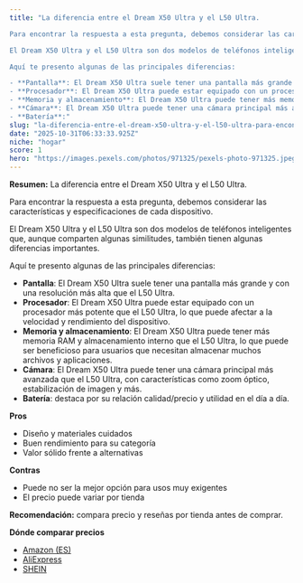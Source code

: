 ```yaml
---
title: "La diferencia entre el Dream X50 Ultra y el L50 Ultra. 

Para encontrar la respuesta a esta pregunta, debemos considerar las características y especificaciones de cada dispositivo. 

El Dream X50 Ultra y el L50 Ultra son dos modelos de teléfonos inteligentes que, aunque comparten algunas similitudes, también tienen algunas diferencias importantes. 

Aquí te presento algunas de las principales diferencias:

- **Pantalla**: El Dream X50 Ultra suele tener una pantalla más grande y con una resolución más alta que el L50 Ultra.
- **Procesador**: El Dream X50 Ultra puede estar equipado con un procesador más potente que el L50 Ultra, lo que puede afectar a la velocidad y rendimiento del dispositivo.
- **Memoria y almacenamiento**: El Dream X50 Ultra puede tener más memoria RAM y almacenamiento interno que el L50 Ultra, lo que puede ser beneficioso para usuarios que necesitan almacenar muchos archivos y aplicaciones.
- **Cámara**: El Dream X50 Ultra puede tener una cámara principal más avanzada que el L50 Ultra, con características como zoom óptico, estabilización de imagen y más.
- **Batería**:"
slug: "la-diferencia-entre-el-dream-x50-ultra-y-el-l50-ultra-para-encontrar-la-respuest"
date: "2025-10-31T06:33:33.925Z"
niche: "hogar"
score: 1
hero: "https://images.pexels.com/photos/971325/pexels-photo-971325.jpeg?auto=compress&cs=tinysrgb&fit=crop&h=627&w=1200&auto=compress&cs=tinysrgb&w=1200&h=675&fit=crop"
---
```


**Resumen:** La diferencia entre el Dream X50 Ultra y el L50 Ultra. 

Para encontrar la respuesta a esta pregunta, debemos considerar las características y especificaciones de cada dispositivo. 

El Dream X50 Ultra y el L50 Ultra son dos modelos de teléfonos inteligentes que, aunque comparten algunas similitudes, también tienen algunas diferencias importantes. 

Aquí te presento algunas de las principales diferencias:

- **Pantalla**: El Dream X50 Ultra suele tener una pantalla más grande y con una resolución más alta que el L50 Ultra.
- **Procesador**: El Dream X50 Ultra puede estar equipado con un procesador más potente que el L50 Ultra, lo que puede afectar a la velocidad y rendimiento del dispositivo.
- **Memoria y almacenamiento**: El Dream X50 Ultra puede tener más memoria RAM y almacenamiento interno que el L50 Ultra, lo que puede ser beneficioso para usuarios que necesitan almacenar muchos archivos y aplicaciones.
- **Cámara**: El Dream X50 Ultra puede tener una cámara principal más avanzada que el L50 Ultra, con características como zoom óptico, estabilización de imagen y más.
- **Batería**: destaca por su relación calidad/precio y utilidad en el día a día.

**Pros**
- Diseño y materiales cuidados
- Buen rendimiento para su categoría
- Valor sólido frente a alternativas

**Contras**
- Puede no ser la mejor opción para usos muy exigentes
- El precio puede variar por tienda

**Recomendación:** compara precio y reseñas por tienda antes de comprar.

**Dónde comparar precios**
- [Amazon (ES)](https://www.amazon.es/s?k=La%20diferencia%20entre%20el%20Dream%20X50%20Ultra%20y%20el%20L50%20Ultra.%20%0A%0APara%20encontrar%20la%20respuesta%20a%20esta%20pregunta%2C%20debemos%20considerar%20las%20caracter%C3%ADsticas%20y%20especificaciones%20de%20cada%20dispositivo.%20%0A%0AEl%20Dream%20X50%20Ultra%20y%20el%20L50%20Ultra%20son%20dos%20modelos%20de%20tel%C3%A9fonos%20inteligentes%20que%2C%20aunque%20comparten%20algunas%20similitudes%2C%20tambi%C3%A9n%20tienen%20algunas%20diferencias%20importantes.%20%0A%0AAqu%C3%AD%20te%20presento%20algunas%20de%20las%20principales%20diferencias%3A%0A%0A-%20**Pantalla**%3A%20El%20Dream%20X50%20Ultra%20suele%20tener%20una%20pantalla%20m%C3%A1s%20grande%20y%20con%20una%20resoluci%C3%B3n%20m%C3%A1s%20alta%20que%20el%20L50%20Ultra.%0A-%20**Procesador**%3A%20El%20Dream%20X50%20Ultra%20puede%20estar%20equipado%20con%20un%20procesador%20m%C3%A1s%20potente%20que%20el%20L50%20Ultra%2C%20lo%20que%20puede%20afectar%20a%20la%20velocidad%20y%20rendimiento%20del%20dispositivo.%0A-%20**Memoria%20y%20almacenamiento**%3A%20El%20Dream%20X50%20Ultra%20puede%20tener%20m%C3%A1s%20memoria%20RAM%20y%20almacenamiento%20interno%20que%20el%20L50%20Ultra%2C%20lo%20que%20puede%20ser%20beneficioso%20para%20usuarios%20que%20necesitan%20almacenar%20muchos%20archivos%20y%20aplicaciones.%0A-%20**C%C3%A1mara**%3A%20El%20Dream%20X50%20Ultra%20puede%20tener%20una%20c%C3%A1mara%20principal%20m%C3%A1s%20avanzada%20que%20el%20L50%20Ultra%2C%20con%20caracter%C3%ADsticas%20como%20zoom%20%C3%B3ptico%2C%20estabilizaci%C3%B3n%20de%20imagen%20y%20m%C3%A1s.%0A-%20**Bater%C3%ADa**%3A&tag=teknovashop25-21)
- [AliExpress](https://www.aliexpress.com/wholesale?SearchText=La%20diferencia%20entre%20el%20Dream%20X50%20Ultra%20y%20el%20L50%20Ultra.%20%0A%0APara%20encontrar%20la%20respuesta%20a%20esta%20pregunta%2C%20debemos%20considerar%20las%20caracter%C3%ADsticas%20y%20especificaciones%20de%20cada%20dispositivo.%20%0A%0AEl%20Dream%20X50%20Ultra%20y%20el%20L50%20Ultra%20son%20dos%20modelos%20de%20tel%C3%A9fonos%20inteligentes%20que%2C%20aunque%20comparten%20algunas%20similitudes%2C%20tambi%C3%A9n%20tienen%20algunas%20diferencias%20importantes.%20%0A%0AAqu%C3%AD%20te%20presento%20algunas%20de%20las%20principales%20diferencias%3A%0A%0A-%20**Pantalla**%3A%20El%20Dream%20X50%20Ultra%20suele%20tener%20una%20pantalla%20m%C3%A1s%20grande%20y%20con%20una%20resoluci%C3%B3n%20m%C3%A1s%20alta%20que%20el%20L50%20Ultra.%0A-%20**Procesador**%3A%20El%20Dream%20X50%20Ultra%20puede%20estar%20equipado%20con%20un%20procesador%20m%C3%A1s%20potente%20que%20el%20L50%20Ultra%2C%20lo%20que%20puede%20afectar%20a%20la%20velocidad%20y%20rendimiento%20del%20dispositivo.%0A-%20**Memoria%20y%20almacenamiento**%3A%20El%20Dream%20X50%20Ultra%20puede%20tener%20m%C3%A1s%20memoria%20RAM%20y%20almacenamiento%20interno%20que%20el%20L50%20Ultra%2C%20lo%20que%20puede%20ser%20beneficioso%20para%20usuarios%20que%20necesitan%20almacenar%20muchos%20archivos%20y%20aplicaciones.%0A-%20**C%C3%A1mara**%3A%20El%20Dream%20X50%20Ultra%20puede%20tener%20una%20c%C3%A1mara%20principal%20m%C3%A1s%20avanzada%20que%20el%20L50%20Ultra%2C%20con%20caracter%C3%ADsticas%20como%20zoom%20%C3%B3ptico%2C%20estabilizaci%C3%B3n%20de%20imagen%20y%20m%C3%A1s.%0A-%20**Bater%C3%ADa**%3A)
- [SHEIN](https://www.shein.com/pdsearch/La%20diferencia%20entre%20el%20Dream%20X50%20Ultra%20y%20el%20L50%20Ultra.%20%0A%0APara%20encontrar%20la%20respuesta%20a%20esta%20pregunta%2C%20debemos%20considerar%20las%20caracter%C3%ADsticas%20y%20especificaciones%20de%20cada%20dispositivo.%20%0A%0AEl%20Dream%20X50%20Ultra%20y%20el%20L50%20Ultra%20son%20dos%20modelos%20de%20tel%C3%A9fonos%20inteligentes%20que%2C%20aunque%20comparten%20algunas%20similitudes%2C%20tambi%C3%A9n%20tienen%20algunas%20diferencias%20importantes.%20%0A%0AAqu%C3%AD%20te%20presento%20algunas%20de%20las%20principales%20diferencias%3A%0A%0A-%20**Pantalla**%3A%20El%20Dream%20X50%20Ultra%20suele%20tener%20una%20pantalla%20m%C3%A1s%20grande%20y%20con%20una%20resoluci%C3%B3n%20m%C3%A1s%20alta%20que%20el%20L50%20Ultra.%0A-%20**Procesador**%3A%20El%20Dream%20X50%20Ultra%20puede%20estar%20equipado%20con%20un%20procesador%20m%C3%A1s%20potente%20que%20el%20L50%20Ultra%2C%20lo%20que%20puede%20afectar%20a%20la%20velocidad%20y%20rendimiento%20del%20dispositivo.%0A-%20**Memoria%20y%20almacenamiento**%3A%20El%20Dream%20X50%20Ultra%20puede%20tener%20m%C3%A1s%20memoria%20RAM%20y%20almacenamiento%20interno%20que%20el%20L50%20Ultra%2C%20lo%20que%20puede%20ser%20beneficioso%20para%20usuarios%20que%20necesitan%20almacenar%20muchos%20archivos%20y%20aplicaciones.%0A-%20**C%C3%A1mara**%3A%20El%20Dream%20X50%20Ultra%20puede%20tener%20una%20c%C3%A1mara%20principal%20m%C3%A1s%20avanzada%20que%20el%20L50%20Ultra%2C%20con%20caracter%C3%ADsticas%20como%20zoom%20%C3%B3ptico%2C%20estabilizaci%C3%B3n%20de%20imagen%20y%20m%C3%A1s.%0A-%20**Bater%C3%ADa**%3A)